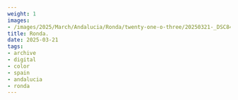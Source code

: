 ```yaml
---
weight: 1
images:
- /images/2025/March/Andalucia/Ronda/twenty-one-o-three/20250321-_DSC8493.jpg
title: Ronda.
date: 2025-03-21
tags:
- archive
- digital
- color
- spain
- andalucia
- ronda
---
```



